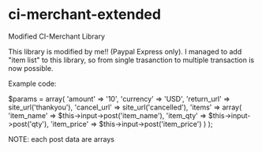ci-merchant-extended
======================================

Modified CI-Merchant Library

This library is modified by me!! (Paypal Express only). I managed to add "item list" to this library, so from single trasanction to multiple transaction is now possible.

Example code:

$params = array(
	'amount' => '10',
	'currency' => 'USD',
	'return_url' => site_url('thankyou'),
	'cancel_url' => site_url('cancelled'),
	'items' => array(
		'item_name' => $this->input->post('item_name'),
		'item_qty' => $this->input->post('qty'),
		'item_price' => $this->input->post('item_price')
	)
);

NOTE:
each post data are arrays